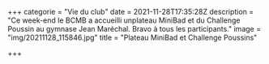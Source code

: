 +++
categorie = "Vie du club"
date = 2021-11-28T17:35:28Z
description = "Ce week-end le BCMB a accueilli unplateau MiniBad et du Challenge Poussin au gymnase Jean Maréchal. Bravo à tous les participants."
image = "img/20211128_115846.jpg"
title = "Plateau MiniBad et Challenge Poussins"

+++
